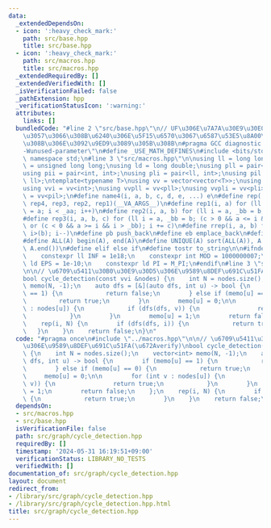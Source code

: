 ```yaml
---
data:
  _extendedDependsOn:
  - icon: ':heavy_check_mark:'
    path: src/base.hpp
    title: src/base.hpp
  - icon: ':heavy_check_mark:'
    path: src/macros.hpp
    title: src/macros.hpp
  _extendedRequiredBy: []
  _extendedVerifiedWith: []
  _isVerificationFailed: false
  _pathExtension: hpp
  _verificationStatusIcon: ':warning:'
  attributes:
    links: []
  bundledCode: "#line 2 \"src/base.hpp\"\n// UF\u306E\u7A7A\u30E9\u30E0\u30C0\u6E21\
    \u3057\u3066\u308B\u6240\u306E\u5F15\u6570\u3067\u6587\u53E5\u8A00\u308F\u308C\
    \u308B\u306E\u3092\u9ED9\u3089\u305B\u308B\n#pragma GCC diagnostic ignored \"\
    -Wunused-parameter\"\n#define _USE_MATH_DEFINES\n#include <bits/stdc++.h>\nusing\
    \ namespace std;\n#line 3 \"src/macros.hpp\"\n\nusing ll = long long;\nusing ull\
    \ = unsigned long long;\nusing ld = long double;\nusing pll = pair<ll, ll>;\n\
    using pii = pair<int, int>;\nusing pli = pair<ll, int>;\nusing pil = pair<int,\
    \ ll>;\ntemplate<typename T>\nusing vv = vector<vector<T>>;\nusing vvl = vv<ll>;\n\
    using vvi = vv<int>;\nusing vvpll = vv<pll>;\nusing vvpli = vv<pli>;\nusing vvpil\
    \ = vv<pil>;\n#define name4(i, a, b, c, d, e, ...) e\n#define rep(...) name4(__VA_ARGS__,\
    \ rep4, rep3, rep2, rep1)(__VA_ARGS__)\n#define rep1(i, a) for (ll i = 0, _aa\
    \ = a; i < _aa; i++)\n#define rep2(i, a, b) for (ll i = a, _bb = b; i < _bb; i++)\n\
    #define rep3(i, a, b, c) for (ll i = a, _bb = b; (c > 0 && a <= i && i < _bb)\
    \ or (c < 0 && a >= i && i > _bb); i += c)\n#define rrep(i, a, b) for (ll i=(a);\
    \ i>(b); i--)\n#define pb push_back\n#define eb emplace_back\n#define mkp make_pair\n\
    #define ALL(A) begin(A), end(A)\n#define UNIQUE(A) sort(ALL(A)), A.erase(unique(ALL(A)),\
    \ A.end())\n#define elif else if\n#define tostr to_string\n\n#ifndef CONSTANTS\n\
    \    constexpr ll INF = 1e18;\n    constexpr int MOD = 1000000007;\n    constexpr\
    \ ld EPS = 1e-10;\n    constexpr ld PI = M_PI;\n#endif\n#line 3 \"src/graph/cycle_detection.hpp\"\
    \n\n// \u6709\u5411\u30B0\u30E9\u30D5\u306E\u9589\u8DEF\u691C\u51FA(\u672Averify)\n\
    bool cycle_detection(const vvi &nodes) {\n    int N = nodes.size();\n    vector<int>\
    \ memo(N, -1);\n    auto dfs = [&](auto dfs, int u) -> bool {\n        if (memo[u]\
    \ == 1) {\n            return false;\n        } else if (memo[u] == 0) {\n   \
    \         return true;\n        }\n        memo[u] = 0;\n\n        for (int v\
    \ : nodes[u]) {\n            if (dfs(dfs, v)) {\n                return true;\n\
    \            }\n        }\n        memo[u] = 1;\n        return false;\n    };\n\
    \    rep(i, N) {\n        if (dfs(dfs, i)) {\n            return true;\n     \
    \   }\n    }\n    return false;\n}\n"
  code: "#pragma once\n#include \"../macros.hpp\"\n\n// \u6709\u5411\u30B0\u30E9\u30D5\
    \u306E\u9589\u8DEF\u691C\u51FA(\u672Averify)\nbool cycle_detection(const vvi &nodes)\
    \ {\n    int N = nodes.size();\n    vector<int> memo(N, -1);\n    auto dfs = [&](auto\
    \ dfs, int u) -> bool {\n        if (memo[u] == 1) {\n            return false;\n\
    \        } else if (memo[u] == 0) {\n            return true;\n        }\n   \
    \     memo[u] = 0;\n\n        for (int v : nodes[u]) {\n            if (dfs(dfs,\
    \ v)) {\n                return true;\n            }\n        }\n        memo[u]\
    \ = 1;\n        return false;\n    };\n    rep(i, N) {\n        if (dfs(dfs, i))\
    \ {\n            return true;\n        }\n    }\n    return false;\n}\n"
  dependsOn:
  - src/macros.hpp
  - src/base.hpp
  isVerificationFile: false
  path: src/graph/cycle_detection.hpp
  requiredBy: []
  timestamp: '2024-05-31 16:19:51+09:00'
  verificationStatus: LIBRARY_NO_TESTS
  verifiedWith: []
documentation_of: src/graph/cycle_detection.hpp
layout: document
redirect_from:
- /library/src/graph/cycle_detection.hpp
- /library/src/graph/cycle_detection.hpp.html
title: src/graph/cycle_detection.hpp
---
```


